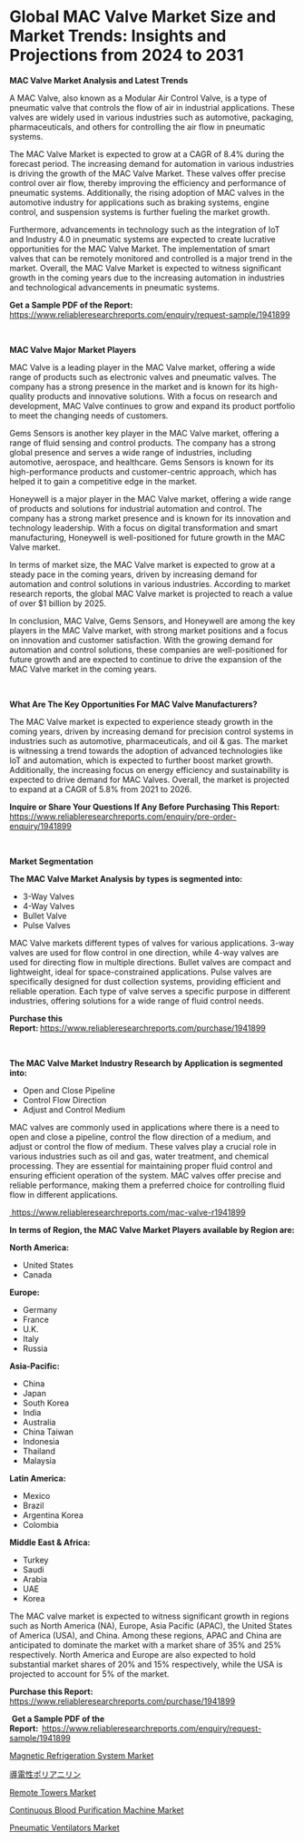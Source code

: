 <p><h1>Global MAC Valve Market Size and Market Trends: Insights and Projections from 2024 to 2031</h1></p><p><strong>MAC Valve Market Analysis and Latest Trends</strong></p>
<p><p>A MAC Valve, also known as a Modular Air Control Valve, is a type of pneumatic valve that controls the flow of air in industrial applications. These valves are widely used in various industries such as automotive, packaging, pharmaceuticals, and others for controlling the air flow in pneumatic systems.</p><p>The MAC Valve Market is expected to grow at a CAGR of 8.4% during the forecast period. The increasing demand for automation in various industries is driving the growth of the MAC Valve Market. These valves offer precise control over air flow, thereby improving the efficiency and performance of pneumatic systems. Additionally, the rising adoption of MAC valves in the automotive industry for applications such as braking systems, engine control, and suspension systems is further fueling the market growth.</p><p>Furthermore, advancements in technology such as the integration of IoT and Industry 4.0 in pneumatic systems are expected to create lucrative opportunities for the MAC Valve Market. The implementation of smart valves that can be remotely monitored and controlled is a major trend in the market. Overall, the MAC Valve Market is expected to witness significant growth in the coming years due to the increasing automation in industries and technological advancements in pneumatic systems.</p></p>
<p><strong>Get a Sample PDF of the Report:&nbsp;</strong> <a href="https://www.reliableresearchreports.com/enquiry/request-sample/1941899">https://www.reliableresearchreports.com/enquiry/request-sample/1941899</a></p>
<p>&nbsp;</p>
<p><strong>MAC Valve Major Market Players</strong></p>
<p><p>MAC Valve is a leading player in the MAC Valve market, offering a wide range of products such as electronic valves and pneumatic valves. The company has a strong presence in the market and is known for its high-quality products and innovative solutions. With a focus on research and development, MAC Valve continues to grow and expand its product portfolio to meet the changing needs of customers.</p><p>Gems Sensors is another key player in the MAC Valve market, offering a range of fluid sensing and control products. The company has a strong global presence and serves a wide range of industries, including automotive, aerospace, and healthcare. Gems Sensors is known for its high-performance products and customer-centric approach, which has helped it to gain a competitive edge in the market.</p><p>Honeywell is a major player in the MAC Valve market, offering a wide range of products and solutions for industrial automation and control. The company has a strong market presence and is known for its innovation and technology leadership. With a focus on digital transformation and smart manufacturing, Honeywell is well-positioned for future growth in the MAC Valve market.</p><p>In terms of market size, the MAC Valve market is expected to grow at a steady pace in the coming years, driven by increasing demand for automation and control solutions in various industries. According to market research reports, the global MAC Valve market is projected to reach a value of over $1 billion by 2025.</p><p>In conclusion, MAC Valve, Gems Sensors, and Honeywell are among the key players in the MAC Valve market, with strong market positions and a focus on innovation and customer satisfaction. With the growing demand for automation and control solutions, these companies are well-positioned for future growth and are expected to continue to drive the expansion of the MAC Valve market in the coming years.</p></p>
<p>&nbsp;</p>
<p><strong>What Are The Key Opportunities For MAC Valve Manufacturers?</strong></p>
<p><p>The MAC Valve market is expected to experience steady growth in the coming years, driven by increasing demand for precision control systems in industries such as automotive, pharmaceuticals, and oil & gas. The market is witnessing a trend towards the adoption of advanced technologies like IoT and automation, which is expected to further boost market growth. Additionally, the increasing focus on energy efficiency and sustainability is expected to drive demand for MAC Valves. Overall, the market is projected to expand at a CAGR of 5.8% from 2021 to 2026.</p></p>
<p><strong>Inquire or Share Your Questions If Any Before Purchasing This Report:</strong> <a href="https://www.reliableresearchreports.com/enquiry/pre-order-enquiry/1941899">https://www.reliableresearchreports.com/enquiry/pre-order-enquiry/1941899</a></p>
<p>&nbsp;</p>
<p><strong>Market Segmentation</strong></p>
<p><strong>The MAC Valve Market Analysis by types is segmented into:</strong></p>
<p><ul><li>3-Way Valves</li><li>4-Way Valves</li><li>Bullet Valve</li><li>Pulse Valves</li></ul></p>
<p><p>MAC Valve markets different types of valves for various applications. 3-way valves are used for flow control in one direction, while 4-way valves are used for directing flow in multiple directions. Bullet valves are compact and lightweight, ideal for space-constrained applications. Pulse valves are specifically designed for dust collection systems, providing efficient and reliable operation. Each type of valve serves a specific purpose in different industries, offering solutions for a wide range of fluid control needs.</p></p>
<p><strong>Purchase this Report:&nbsp;</strong><a href="https://www.reliableresearchreports.com/purchase/1941899">https://www.reliableresearchreports.com/purchase/1941899</a></p>
<p>&nbsp;</p>
<p><strong>The MAC Valve Market Industry Research by Application is segmented into:</strong></p>
<p><ul><li>Open and Close Pipeline</li><li>Control Flow Direction</li><li>Adjust and Control Medium</li></ul></p>
<p><p>MAC valves are commonly used in applications where there is a need to open and close a pipeline, control the flow direction of a medium, and adjust or control the flow of medium. These valves play a crucial role in various industries such as oil and gas, water treatment, and chemical processing. They are essential for maintaining proper fluid control and ensuring efficient operation of the system. MAC valves offer precise and reliable performance, making them a preferred choice for controlling fluid flow in different applications.</p></p>
<p><a href="https://www.reliableresearchreports.com/mac-valve-r1941899">&nbsp;https://www.reliableresearchreports.com/mac-valve-r1941899</a></p>
<p><strong>In terms of Region, the MAC Valve Market Players available by Region are:</strong></p>
<p>
    <p> <strong> North America: </strong>
        <ul>
            <li>United States</li>
            <li>Canada</li>
        </ul>
        </p> 
    <p> <strong> Europe: </strong>
        <ul>
            <li>Germany</li>
            <li>France</li>
            <li>U.K.</li>
            <li>Italy</li>
            <li>Russia</li>
        </ul>
        </p> 
    <p> <strong> Asia-Pacific: </strong>
        <ul>
            <li>China</li>
            <li>Japan</li>
            <li>South Korea</li>
            <li>India</li>
            <li>Australia</li>
            <li>China Taiwan</li>
            <li>Indonesia</li>
            <li>Thailand</li>
            <li>Malaysia</li>
        </ul>
        </p> 
    <p> <strong> Latin America: </strong>
        <ul>
            <li>Mexico</li>
            <li>Brazil</li>
            <li>Argentina Korea</li>
            <li>Colombia</li>
        </ul>
        </p> 
    <p> <strong> Middle East & Africa: </strong>
        <ul>
            <li>Turkey</li>
            <li>Saudi</li>
            <li>Arabia</li>
            <li>UAE</li>
            <li>Korea</li>
        </ul>
    </p>
    </p>
<p><p>The MAC valve market is expected to witness significant growth in regions such as North America (NA), Europe, Asia Pacific (APAC), the United States of America (USA), and China. Among these regions, APAC and China are anticipated to dominate the market with a market share of 35% and 25% respectively. North America and Europe are also expected to hold substantial market shares of 20% and 15% respectively, while the USA is projected to account for 5% of the market.</p></p>
<p><strong>Purchase this Report: </strong><a href="https://www.reliableresearchreports.com/purchase/1941899">https://www.reliableresearchreports.com/purchase/1941899</a></p>
<p>&nbsp;<strong>Get a Sample PDF of the Report:&nbsp;&nbsp;</strong><a href="https://www.reliableresearchreports.com/enquiry/request-sample/1941899">https://www.reliableresearchreports.com/enquiry/request-sample/1941899</a></p>
<p><strong></strong></p>
<p><p><a href="https://meowing-lemming-dd3.notion.site/Magnetic-Refrigeration-System-Market-Research-Report-Its-History-and-Forecast-2024-to-2031-f9f9c2929a5c412693dfdb8fa4bd3ec4">Magnetic Refrigeration System Market</a></p><p><a href="https://github.com/zoetazuur/Market-Research-Report-List-1/blob/main/821311930049.md">導電性ポリアニリン</a></p><p><a href="https://view.publitas.com/reportprime-1/remote-towers-market-trends-forecast-and-competitive-analysis-to-2031/">Remote Towers Market</a></p><p><a href="https://www.linkedin.com/pulse/continuous-blood-purification-machine-market-comprehensive-zzyse?trackingId=Qm%2F2Sv%2F1TC%2BKBBcNfBYAfA%3D%3D">Continuous Blood Purification Machine Market</a></p><p><a href="https://www.linkedin.com/pulse/pneumatic-ventilators-market-insights-cagr-trends-19hte?trackingId=QX7pO7saL3%2BQYyEaKyiXaQ%3D%3D">Pneumatic Ventilators Market</a></p></p>